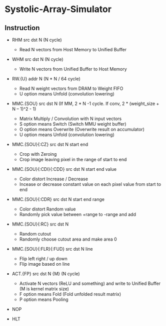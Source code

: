 # Systolic-Array-Simulator

## Instruction

- RHM src dst N (N cycle)
  - Read N vectors from Host Memory to Unified Buffer

- WHM src dst N (N cycle)
  - Write N vectors from Unified Buffer to Host Memory

- RW.{U} addr N (N * N / 64 cycle)
  - Read N weight vectors from DRAM to Weight FIFO
  - U option means Unfold (convolution lowering)

- MMC.{SOU} src dst N (If MM, 2 * N -1 cycle. If conv, 2 * (weight_size + N – 1)^2 - 1)
  - Matrix Multiply / Convolution with N input vectors
  - S option means Switch (Switch MMU weight buffer)
  - O option means Overwrite (Overwrite result on accumulator)
  - U option means Unfold (convolution lowering)

- MMC.{SOU}{:CZ} src dst N start end 
  - Crop with Zeroing
  - Crop image leaving pixel in the range of start to end

- MMC.{SOU}{:CDI}{:CDD} src dst N start end value
  - Color distort Increase / Decrease
  - Incease or decrease constant value on each pixel value from start to end

- MMC.{SOU}{:CDR} src dst N start end range
  - Color distort Random value
  - Randomly pick value between +range to -range and add

- MMC.{SOU}{:RC} src dst N
  - Random cutout
  - Randomly choose cutout area and make area 0

- MMC.{SOU}{:FLR}{:FUD} src dst N line
  - Flip left right / up down
  - Flip image based on line

- ACT.{FP} src dst N {M} (N cycle)
  - Activate N vectors (ReLU and something) and write to Unified Buffer (M is kernel matrix size)
  - F option means Fold (Fold unfolded result matrix)
  - P option means Pooling

- NOP

- HLT
